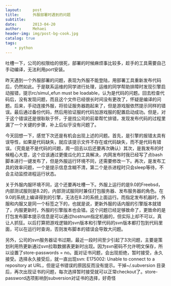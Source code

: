 ```yaml
---
layout:     post
title:      外服部署时遇到的问题
subtitle:   
date:       2013-04-20
author:     Mehaei
header-img: img/post-bg-cook.jpg
catalog: true
tags:
    - python
---
```

吐槽一下，公司的权限给的很死，部署的时候麻烦事比较多，趁手的工具需要自己手动编译，无法利用port安装。

昨天遇到一个外服部署的问题，表现为外服不能登陆，用部署工具重新发布代码后，仍然如此。于是联系运维的同学进行处理，运维的同学帮助排障时发现引擎启动报错，提示rc/simul_efun must be loadable，认为是代码的问题。回去检查代码后，没有发现问题，而且这个文件已经很长时间没有更改了，怀疑是编译的问题。后来，手动连接外服，将验证服务器跑起来了，但是游戏服依然提示同样的错误。最后通过备份代码，然后用验证服的代码加游戏服的配置启动成功。但是，对于这个错误还是很耿耿于怀，于是找公司的前辈帮忙排错，发现发布代码的过程里漏了一个关键的步骤，补上后似乎没有问题了。

今天回想一下，感觉下次还是有机会出现上述的问题。首先，是引擎的报错太具有误导性，如果是代码缺失，就应该提示文件不存在或代码缺失，而不是代码有错误。（究竟是不是代码的问题，周一回去以后还要再次确认）其次，是我发布的时候粗心大意，这个应该通过更傻瓜化的工具解决，内网发布时我已经写了点bash脚本进行一键发布了，但是外服运行环境不同，还需要修改一下。再次，是发布工具的效率问题，一个是提示信息含糊不清，第二个是杀进程时只会sleep等待，不会主动监控进程运行状态。

关于外服内服环境不同，这个还要再吐槽一下。外服上运行的是9.0的Freebsd，内部测试服则是8.2的，内部测试服同时兼任打包服务器、发布服务器的角色。在9.0的系统上编译得到的引擎，无法在8.2的系统上面运行。而指定发布机器时，外服和内服又是同一个标签之下的，也就是说，更新外服的话内服的引擎版本就错了，内服更新时，外服的引擎版本也会错。这个问题已经足够致命了，更致命的是打包发布脚本提示信息是可以通过hostnum指定机器的，但实际上却不可以，真让人抓狂。以后打算把游戏逻辑的svn版本和引擎代码的svn版本都打包到代码里面，可以在运行时查询，否则发布脚本的错误会导致大问题。

另外，公司的svn服务器证书过期，最近一段时间至少引起了3次问题，主要是策划利用热更新通过svn拉取数据表更新时出现。因为svn密码不允许明文保存，所以设置了store-passwords = no。面对证书问题，会出现拒绝，暂时接受，永久接受。选择永久接受后，就一直出现svn: E175002: Unable to connect to a repository at URL，但是证书错误的原因反而没有提示。干掉~/.subversion 目录后，再次出现证书的问题，每次选择暂时接受就可以正常checkout了。store-password选项影响到subversion对证书的选择，好奇怪
